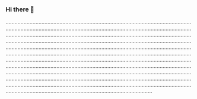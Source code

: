 ### Hi there 👋

......................................................................................................................................................................................................................................................................................................................................................................................................................................................................................................................................................................................................................................................................................................................................................................................................................................................................................................................................................................................................................................................................................................................................................................................................................................................................................................................................................................................................................................................................................................................